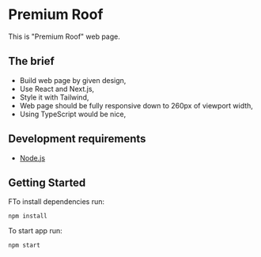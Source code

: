 # Premium Roof

This is "Premium Roof" web page.

## The brief

- Build web page by given design,
- Use React and Next.js,
- Style it with Tailwind,
- Web page should be fully responsive down to 260px of viewport width,
- Using TypeScript would be nice,

## Development requirements

- [Node.js](http://nodejs.org/)

## Getting Started

FTo install dependencies run:

`npm install`

To start app run:

`npm start`
